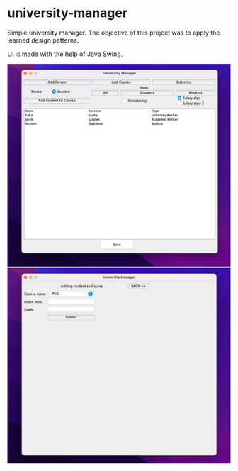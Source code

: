 # university-manager
Simple university manager.
The objective of this project was to apply the learned design patterns.

UI is made with the help of Java Swing.

![Screnshot](src/img/img.jpg)
![Screnshot](src/img/img1.jpg)
